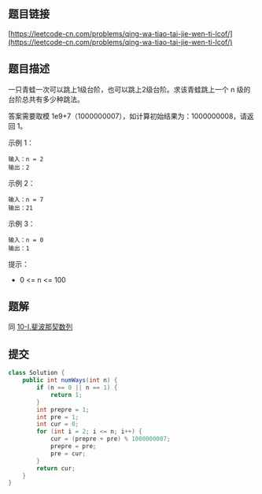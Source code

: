 ## 题目链接

[https://leetcode-cn.com/problems/qing-wa-tiao-tai-jie-wen-ti-lcof/](https://leetcode-cn.com/problems/qing-wa-tiao-tai-jie-wen-ti-lcof/)

## 题目描述

一只青蛙一次可以跳上1级台阶，也可以跳上2级台阶。求该青蛙跳上一个 n 级的台阶总共有多少种跳法。

答案需要取模 1e9+7（1000000007），如计算初始结果为：1000000008，请返回 1。

示例 1：

```
输入：n = 2
输出：2
```

示例 2：

```
输入：n = 7
输出：21
```

示例 3：

```
输入：n = 0
输出：1
```

提示：

- 0 <= n <= 100

## 题解

同 [10-I.斐波那契数列](./10-I.斐波那契数列.md)

## 提交

```java
class Solution {
    public int numWays(int n) {
        if (n == 0 || n == 1) {
            return 1;
        }
        int prepre = 1;
        int pre = 1;
        int cur = 0;
        for (int i = 2; i <= n; i++) {
            cur = (prepre + pre) % 1000000007;
            prepre = pre;
            pre = cur;
        }
        return cur;
    }
}
```